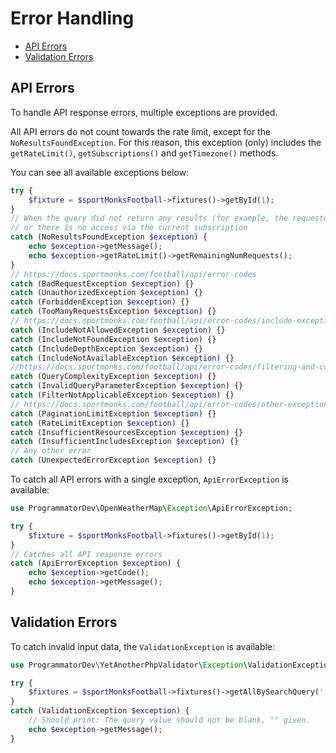 # Error Handling

- [API Errors](#api-errors)
- [Validation Errors](#validation-errors)

## API Errors

To handle API response errors, multiple exceptions are provided.

All API errors do not count towards the rate limit, except for the `NoResultsFoundException`.
For this reason, this exception (only) includes the `getRateLimit()`, `getSubscriptions()` and `getTimezone()` methods.

You can see all available exceptions below:

```php
try {
    $fixture = $sportMonksFootball->fixtures()->getById(1);
}
// When the query did not return any results (for example, the requested id does not exist or is empty)
// or there is no access via the current subscription
catch (NoResultsFoundException $exception) {
    echo $exception->getMessage();
    echo $exception->getRateLimit()->getRemainingNumRequests();
}
// https://docs.sportmonks.com/football/api/error-codes
catch (BadRequestException $exception) {}
catch (UnauthorizedException $exception) {}
catch (ForbiddenException $exception) {}
catch (TooManyRequestsException $exception) {}
// https://docs.sportmonks.com/football/api/error-codes/include-exceptions
catch (IncludeNotAllowedException $exception) {}
catch (IncludeNotFoundException $exception) {}
catch (IncludeDepthException $exception) {}
catch (IncludeNotAvailableException $exception) {}
//https://docs.sportmonks.com/football/api/error-codes/filtering-and-complexity-exceptions
catch (QueryComplexityException $exception) {}
catch (InvalidQueryParameterException $exception) {}
catch (FilterNotApplicableException $exception) {}
// https://docs.sportmonks.com/football/api/error-codes/other-exceptions
catch (PaginationLimitException $exception) {}
catch (RateLimitException $exception) {}
catch (InsufficientResourcesException $exception) {}
catch (InsufficientIncludesException $exception) {}
// Any other error
catch (UnexpectedErrorException $exception) {}
```

To catch all API errors with a single exception, `ApiErrorException` is available:

```php
use ProgrammatorDev\OpenWeatherMap\Exception\ApiErrorException;

try {
    $fixture = $sportMonksFootball->fixtures()->getById(1);
}
// Catches all API response errors
catch (ApiErrorException $exception) {
    echo $exception->getCode();
    echo $exception->getMessage();
}
```

## Validation Errors

To catch invalid input data, the `ValidationException` is available:

```php
use ProgrammatorDev\YetAnotherPhpValidator\Exception\ValidationException;

try {
    $fixtures = $sportMonksFootball->fixtures()->getAllBySearchQuery('');
}
catch (ValidationException $exception) {
    // Should print: The query value should not be blank, "" given.
    echo $exception->getMessage();
}
```